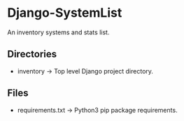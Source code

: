 # Django-SystemList

An inventory systems and stats list.

## Directories

- inventory -> Top level Django project directory.

## Files

- requirements.txt -> Python3 pip package requirements.

